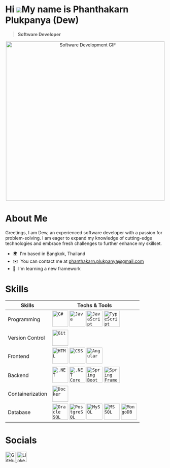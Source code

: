 Hi ![](https://user-images.githubusercontent.com/18350557/176309783-0785949b-9127-417c-8b55-ab5a4333674e.gif)My name is Phanthakarn Plukpanya (Dew)
=============================================================================================================================================

> **Software Developer**

<div align="center">
  <img src="https://s11.gifyu.com/images/ScXLu.gif" alt="Software Development GIF" width="500">
</div>



# About Me
Greetings, I am Dew, an experienced software developer with a passion for problem-solving. I am eager to expand my knowledge of cutting-edge technologies and embrace fresh challenges to further enhance my skillset.

* 🌍  I'm based in Bangkok, Thailand
* ✉️  You can contact me at [phanthakarn.plukpanya@gmail.com](mailto:phanthakarn.plukpanya@gmail.com)
* 🧠  I'm learning a new framework

# Skills

| Skills            | Techs & Tools |
|-------------------|---------------|
| Programming       | <code><a href="#" target="_blank" rel="noreferrer"><img src="https://upload.wikimedia.org/wikipedia/commons/b/bd/Logo_C_sharp.svg" title="C#" alt="C#" width="50" height="50"/></a></code> <code><a href="#" target="_blank" rel="noreferrer"><img src="https://brandslogos.com/wp-content/uploads/images/large/java-logo-1.png" title="Java" alt="Java" width="50" height="50"/></a></code> <code><a href="#" target="_blank" rel="noreferrer"><img src="https://upload.wikimedia.org/wikipedia/commons/thumb/6/6a/JavaScript-logo.png/800px-JavaScript-logo.png" title="JavaScript" alt="JavaScript" width="50" height="50"/></a></code> <code><a href="#" target="_blank" rel="noreferrer"><img src="https://upload.wikimedia.org/wikipedia/commons/thumb/4/4c/Typescript_logo_2020.svg/1200px-Typescript_logo_2020.svg.png" title="TypeScript" alt="TypeScript" width="50" height="50"/></a></code> |
| Version Control   | <code><a href="#" target="_blank" rel="noreferrer"><img src="https://git-scm.com/images/logos/downloads/Git-Icon-1788C.png" title="Git" alt="Git" width="50" height="50"/></a></code> |
| Frontend          | <code><a href="#" target="_blank" rel="noreferrer"><img src="https://upload.wikimedia.org/wikipedia/commons/6/61/HTML5_logo_and_wordmark.svg" title="HTML" alt="HTML" width="50" height="50"/></a></code> <code><a href="#" target="_blank" rel="noreferrer"><img src="https://upload.wikimedia.org/wikipedia/commons/d/d5/CSS3_logo_and_wordmark.svg" title="CSS" alt="CSS" width="50" height="50"/></a></code> <code><a href="#" target="_blank" rel="noreferrer"><img src="https://upload.wikimedia.org/wikipedia/commons/c/cf/Angular_full_color_logo.svg" title="Angular" alt="Angular" width="50" height="50"/></a></code> |
| Backend           | <code><a href="#" target="_blank" rel="noreferrer"><img src="https://upload.wikimedia.org/wikipedia/commons/0/0e/Microsoft_.NET_logo.png" title=".NET" alt=".NET" width="50" height="50"/></a></code> <code><a href="#" target="_blank" rel="noreferrer"><img src="https://upload.wikimedia.org/wikipedia/commons/thumb/e/ee/.NET_Core_Logo.svg/1200px-.NET_Core_Logo.svg.png" title=".NET Core" alt=".NET Core" width="50" height="50"/></a></code> <code><a href="#" target="_blank" rel="noreferrer"><img src="https://dz2cdn1.dzone.com/storage/temp/12434118-spring-boot-logo.png" title="Spring Boot" alt="Spring Boot" width="50" height="50"/></a></code> <code><a href="#" target="_blank" rel="noreferrer"><img src="https://www.openxcell.com/wp-content/uploads/2021/10/springboot-inner.svg?x43161" title="Spring Framework" alt="Spring Framework" width="50" height="50"/></a></code> |
| Containerization  | <code><a href="#" target="_blank" rel="noreferrer"><img src="https://www.docker.com/wp-content/uploads/2022/03/vertical-logo-monochromatic.png" title="Docker" alt="Docker" width="50" height="50"/></a></code> |
| Database          | <code><a href="#" target="_blank" rel="noreferrer"><img src="https://www.solutia.cz/wp-content/uploads/2023/05/learn_oracle_database.png" title="Oracle SQL" alt="Oracle SQL" width="50" height="50"/></a></code> <code><a href="#" target="_blank" rel="noreferrer"><img src="https://images.g2crowd.com/uploads/product/image/large_detail/large_detail_251be2af3ae607c45c14e816eaa1cf41/postgresql.png" title="PostgreSQL" alt="PostgreSQL" width="50" height="50"/></a></code> <code><a href="#" target="_blank" rel="noreferrer"><img src="https://cdn.freebiesupply.com/logos/large/2x/mysql-5-logo-png-transparent.png" title="MySQL" alt="MySQL" width="50" height="50"/></a></code> <code><a href="#" target="_blank" rel="noreferrer"><img src="https://www.freeiconspng.com/thumbs/sql-server-icon-png/sql-server-icon-png-8.png" title="MS SQL" alt="MS SQL" width="50" height="50"/></a></code> <code><a href="#" target="_blank" rel="noreferrer"><img src="https://www.pngall.com/wp-content/uploads/13/Mongodb-PNG-Image-HD.png" title="MongoDB" alt="MongoDB" width="50" height="50"/></a></code>  |


# Socials

<p align="left">
  <a href="https://www.github.com/phanthakarnp1997" target="_blank" rel="noreferrer">
    <picture>
      <source media="(prefers-color-scheme: dark)" srcset="https://raw.githubusercontent.com/danielcranney/readme-generator/main/public/icons/socials/github-dark.svg" />
      <source media="(prefers-color-scheme: light)" srcset="https://raw.githubusercontent.com/danielcranney/readme-generator/main/public/icons/socials/github.svg" />
      <img src="https://raw.githubusercontent.com/danielcranney/readme-generator/main/public/icons/socials/github.svg" width="32" height="32" alt="GitHub" />
    </picture>
  </a>
  <a href="https://www.linkedin.com/in/phanthakarn-plukpanya-358863193" target="_blank" rel="noreferrer">
    <picture>
      <source media="(prefers-color-scheme: dark)" srcset="https://raw.githubusercontent.com/danielcranney/readme-generator/main/public/icons/socials/linkedin.svg" />
      <source media="(prefers-color-scheme: light)" srcset="https://raw.githubusercontent.com/danielcranney/readme-generator/main/public/icons/socials/linkedin.svg" />
      <img src="https://raw.githubusercontent.com/danielcranney/readme-generator/main/public/icons/socials/linkedin.svg" width="32" height="32" alt="LinkedIn" />
    </picture>
  </a>
</p>

